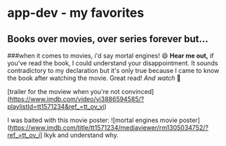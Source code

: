 # app-dev - my favorites
## Books over movies, over series forever but...

###when it comes to movies, i'd say mortal engines! 😄
**Hear me out,** 
if you've read the book, I could understand your disappointment. It sounds contradictory to my declaration but it's only true because I came to know the book after watching the movie. Great read! *And watch* 👀

[trailer for the moview when you're not convinced] (https://www.imdb.com/video/vi3886594585/?playlistId=tt1571234&ref_=tt_ov_vi)

I was baited with this movie poster:
![mortal engines movie poster](https://www.imdb.com/title/tt1571234/mediaviewer/rm1305034752/?ref_=tt_ov_i]
Ikyk and understand why.


